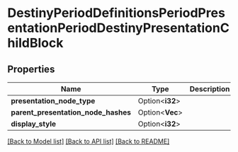 # DestinyPeriodDefinitionsPeriodPresentationPeriodDestinyPresentationChildBlock

## Properties

Name | Type | Description | Notes
------------ | ------------- | ------------- | -------------
**presentation_node_type** | Option<**i32**> |  | [optional]
**parent_presentation_node_hashes** | Option<**Vec<i32>**> |  | [optional]
**display_style** | Option<**i32**> |  | [optional]

[[Back to Model list]](../README.md#documentation-for-models) [[Back to API list]](../README.md#documentation-for-api-endpoints) [[Back to README]](../README.md)


